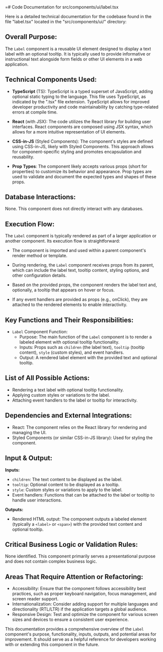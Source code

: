 =# Code Documentation for src/components/ui/label.tsx

Here is a detailed technical documentation for the codebase found in the file "label.tsx" located in the "src/components/ui/" directory: 

## Overall Purpose: 
The `Label` component is a reusable UI element designed to display a text label with an optional tooltip. It is typically used to provide informative or instructional text alongside form fields or other UI elements in a web application. 

## Technical Components Used: 
- **TypeScript** (TS): TypeScript is a typed superset of JavaScript, adding optional static typing to the language. This file uses TypeScript, as indicated by the ".tsx" file extension. TypeScript allows for improved developer productivity and code maintainability by catching type-related errors at compile time. 

- **React** (with JSX): The code utilizes the React library for building user interfaces. React components are composed using JSX syntax, which allows for a more intuitive representation of UI elements. 

- **CSS-in-JS** (Styled Components): The component's styles are defined using CSS-in-JS, likely with Styled Components. This approach allows for component-specific styling and promotes encapsulation and reusability. 

- **Prop Types**: The component likely accepts various props (short for properties) to customize its behavior and appearance. Prop types are used to validate and document the expected types and shapes of these props. 

## Database Interactions: 
None. This component does not directly interact with any databases. 

## Execution Flow: 
The `Label` component is typically rendered as part of a larger application or another component. Its execution flow is straightforward: 

- The component is imported and used within a parent component's render method or template. 

- During rendering, the `Label` component receives props from its parent, which can include the label text, tooltip content, styling options, and other configuration details. 

- Based on the provided props, the component renders the label text and, optionally, a tooltip that appears on hover or focus. 

- If any event handlers are provided as props (e.g., onClick), they are attached to the rendered elements to enable interactivity. 

## Key Functions and Their Responsibilities: 
- `Label` Component Function: 
  - Purpose: The main function of the `Label` component is to render a labeled element with optional tooltip functionality. 
  - Inputs: Props such as `children` (the label text), `tooltip` (tooltip content), `style` (custom styles), and event handlers. 
  - Output: A rendered label element with the provided text and optional tooltip. 

## List of All Possible Actions: 
- Rendering a text label with optional tooltip functionality. 
- Applying custom styles or variations to the label. 
- Attaching event handlers to the label or tooltip for interactivity. 

## Dependencies and External Integrations: 
- React: The component relies on the React library for rendering and managing the UI. 
- Styled Components (or similar CSS-in-JS library): Used for styling the component. 

## Input & Output: 
**Inputs:**
- `children`: The text content to be displayed as the label. 
- `tooltip`: Optional content to be displayed as a tooltip. 
- `style`: Custom styles or variations to apply to the label. 
- Event handlers: Functions that can be attached to the label or tooltip to handle user interactions. 

**Outputs:**
- Rendered HTML output: The component outputs a labeled element (typically a `<label>` or `<span>`) with the provided text content and optional tooltip. 

## Critical Business Logic or Validation Rules: 
None identified. This component primarily serves a presentational purpose and does not contain complex business logic. 

## Areas That Require Attention or Refactoring: 
- Accessibility: Ensure that the component follows accessibility best practices, such as proper keyboard navigation, focus management, and screen reader support. 
- Internationalization: Consider adding support for multiple languages and directionality (RTL/LTR) if the application targets a global audience. 
- Responsive Design: Test and optimize the component for various screen sizes and devices to ensure a consistent user experience. 

This documentation provides a comprehensive overview of the `Label` component's purpose, functionality, inputs, outputs, and potential areas for improvement. It should serve as a helpful reference for developers working with or extending this component in the future.
